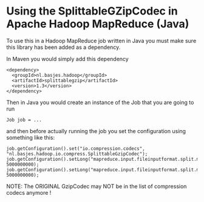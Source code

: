 # Using the SplittableGZipCodec in Apache Hadoop MapReduce (Java)
To use this in a Hadoop MapReduce job written in Java you must make sure this library has been added as a dependency.

In Maven you would simply add this dependency

    <dependency>
      <groupId>nl.basjes.hadoop</groupId>
      <artifactId>splittablegzip</artifactId>
      <version>1.3</version>
    </dependency>

Then in Java you would create an instance of the Job that you are going to run

    Job job = ...

and then before actually running the job you set the configuration using something like this:

    job.getConfiguration().set("io.compression.codecs", "nl.basjes.hadoop.io.compress.SplittableGzipCodec");
    job.getConfiguration().setLong("mapreduce.input.fileinputformat.split.minsize", 5000000000);
    job.getConfiguration().setLong("mapreduce.input.fileinputformat.split.maxsize", 5000000000);


NOTE: The ORIGINAL GzipCodec may NOT be in the list of compression codecs anymore !
